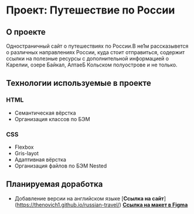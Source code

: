# Проект: Путешествие по России

## О проекте
Одностраничный сайт о путешествиях по России.В не1м рассказывется о различных направлениях России, куда стоит отправиться, содержит ссылки на полезные ресурсы с дополнительной информацией о Карелии, озере Байкал, АлтаеБ Кольском полуострове и не только.
## Технологии используемые в проекте
### **HTML**
* Семантическая вёрстка
* Организация классов по БЭМ
### **CSS**
* Flexbox
* Gris-layot
* Адаптивная вёрстка
* Организация файлов по БЭМ Nested
## Планируемая доработка
* Добавление версии на английском языке
[**Сcылка на сайт**] (https://thenovich1.github.io/russian-travel/)
[**Ссылка на макет в Figma**](https://www.figma.com/file/5S2WSbEFL6awjVWJ0NWL8Q/Sprint-3_-Russia-_-desktop-mobile?node-id=28503%3A0)